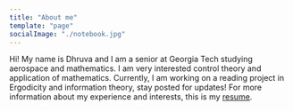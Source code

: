 ```yaml
---
title: "About me"
template: "page"
socialImage: "./notebook.jpg"
---
```


Hi! My name is Dhruva and I am a senior at Georgia Tech studying aerospace and mathematics. I am very interested control theory and application of mathematics. Currently, I am working on a reading project in Ergodicity and information theory, stay posted for updates! For more information about my experience and interests, this is my [resume](/resume.pdf).